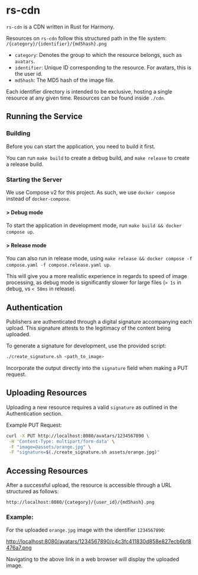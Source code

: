 # rs-cdn

`rs-cdn` is a CDN written in Rust for Harmony.

Resources on `rs-cdn` follow this structured path in the file system:
`/{category}/{identifier}/{md5hash}.png`

-   `category`: Denotes the group to which the resource belongs, such as `avatars`.
-   `identifier`: Unique ID corresponding to the resource. For avatars, this is the user id.
-   `md5hash`: The MD5 hash of the image file.

Each identifier directory is intended to be exclusive, hosting a single resource at any given time.
Resources can be found inside `./cdn`.

## Running the Service

### Building

Before you can start the application, you need to build it first.

You can run `make build` to create a debug build, and `make release` to create a release build.

### Starting the Server

We use Compose v2 for this project. As such, we use `docker compose` instead of `docker-compose`.

#### > Debug mode

To start the application in development mode, run `make build && docker compose up`.

#### > Release mode

You can also run in release mode, using `make release && docker compose -f compose.yaml -f compose.release.yaml up`.

This will give you a more realistic experience in regards to speed of image processing, as debug mode
is significantly slower for large files (`> 1s` in debug, vs `< 50ms` in release).

## Authentication

Publishers are authenticated through a digital signature accompanying each upload. This signature
attests to the legitimacy of the content being uploaded.

To generate a signature for development, use the provided script:

```bash
./create_signature.sh <path_to_image>
```

Incorporate the output directly into the `signature` field when making a PUT request.

## Uploading Resources

Uploading a new resource requires a valid `signature` as outlined in the Authentication section.

Example PUT Request:

```bash
curl -X PUT http://localhost:8080/avatars/1234567890 \
 -H 'Content-Type: multipart/form-data' \
 -F "image=@assets/orange.jpg" \
 -F "signature=$(./create_signature.sh assets/orange.jpg)"
```

## Accessing Resources

After a successful upload, the resource is accessible through a URL structured as follows:

```
http://localhost:8080/{category}/{user_id}/{md5hash}.png
```

### Example:

For the uploaded `orange.jpg` image with the identifier `1234567890`:

[http://localhost:8080/avatars/1234567890/c4c3fc411830d858e827ecb6bf8476a7.png](http://localhost:8080/avatars/1234567890/c4c3fc411830d858e827ecb6bf8476a7.png)

Navigating to the above link in a web browser will display the uploaded image.

